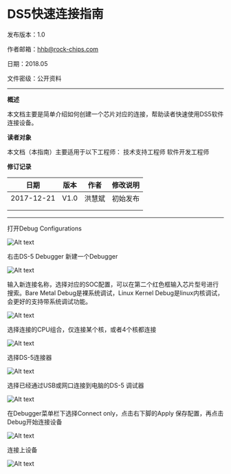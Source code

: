 # DS5快速连接指南

发布版本：1.0

作者邮箱：hhb@rock-chips.com

日期：2018.05

文件密级：公开资料

---

**概述**

本文档主要是简单介绍如何创建一个芯片对应的连接，帮助读者快速使用DS5软件连接设备。

**读者对象**

本文档（本指南）主要适用于以下工程师：
技术支持工程师
软件开发工程师

**修订记录**

| **日期**     | **版本** | **作者** | **修改说明** |
| ---------- | ------ | ------ | -------- |
| 2017-12-21 | V1.0   | 洪慧斌    | 初始发布     |
|            |        |        |          |
|            |        |        |          |



-----

打开Debug Configurations



![Alt text](/Rockchip-Developer-Guide-DS5/7c79d228-d79b-40b8-958a-98022c9a30a8.png)



右击DS-5 Debugger 新建一个Debugger


![Alt text](/Rockchip-Developer-Guide-DS5/3616ddec-2501-4c8c-aad5-c61c3d287a11.png)



输入新连接名称，选择对应的SOC配置，可以在第二个红色框输入芯片型号进行搜索。Bare Metal Debug是裸系统调试，Linux Kernel Debug是linux内核调试，会更好的支持带系统调试功能。 


![Alt text](/Rockchip-Developer-Guide-DS5/229f8222-a69c-4057-9d96-5f6cab6a6a61.png)



选择连接的CPU组合，仅连接某个核，或者4个核都连接


![Alt text](/Rockchip-Developer-Guide-DS5/3337bedd-fb93-4869-831f-58472df5c7cd.png)



选择DS-5连接器


![Alt text](/Rockchip-Developer-Guide-DS5/6ffedb89-97a5-429c-86d6-f65a5c8963b1.png)

选择已经通过USB或网口连接到电脑的DS-5 调试器


![Alt text](/Rockchip-Developer-Guide-DS5/39bbc86f-ec27-4a4a-b96e-904d9349050e.png)

在Debugger菜单栏下选择Connect only，点击右下脚的Apply 保存配置，再点击Debug开始连接设备


![Alt text](/Rockchip-Developer-Guide-DS5/b34e585b-8880-490f-b135-43154a52b893.png)

连接上设备


![Alt text](/Rockchip-Developer-Guide-DS5/496ffff7-0bdd-495e-9c44-363341e0dfd9.png)




